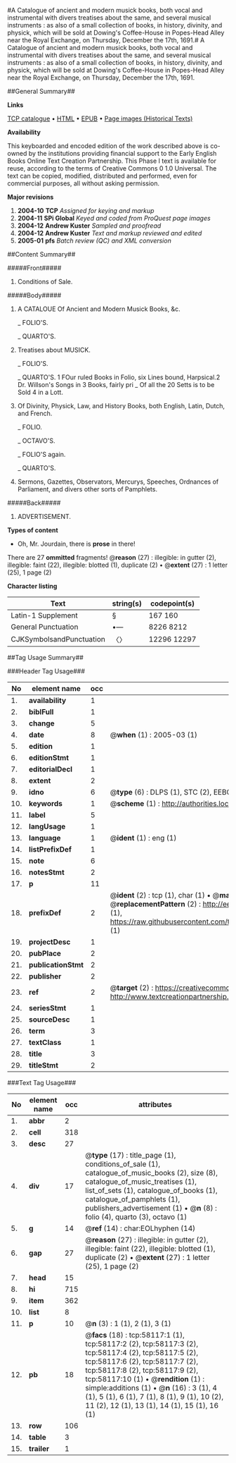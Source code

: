 #A Catalogue of ancient and modern musick books, both vocal and instrumental with divers treatises about the same, and several musical instruments : as also of a small collection of books, in history, divinity, and physick, which will be sold at Dowing's Coffee-House in Popes-Head Alley near the Royal Exchange, on Thursday, December the 17th, 1691.#
A Catalogue of ancient and modern musick books, both vocal and instrumental with divers treatises about the same, and several musical instruments : as also of a small collection of books, in history, divinity, and physick, which will be sold at Dowing's Coffee-House in Popes-Head Alley near the Royal Exchange, on Thursday, December the 17th, 1691.

##General Summary##

**Links**

[TCP catalogue](http://www.ota.ox.ac.uk/tcp/)  • 
[HTML](http://tei.it.ox.ac.uk/tcp/Texts-HTML/free/A31/A31255.html)  • 
[EPUB](http://tei.it.ox.ac.uk/tcp/Texts-EPUB/free/A31/A31255.epub) • 
[Page images (Historical Texts)](https://data.historicaltexts.jisc.ac.uk/view?pubId=eebo-12267838e&pageId=eebo-12267838e-58117-1)

**Availability**

This keyboarded and encoded edition of the
	       work described above is co-owned by the institutions
	       providing financial support to the Early English Books
	       Online Text Creation Partnership. This Phase I text is
	       available for reuse, according to the terms of Creative
	       Commons 0 1.0 Universal. The text can be copied,
	       modified, distributed and performed, even for
	       commercial purposes, all without asking permission.

**Major revisions**

1. __2004-10__ __TCP__ *Assigned for keying and markup*
1. __2004-11__ __SPi Global__ *Keyed and coded from ProQuest page images*
1. __2004-12__ __Andrew Kuster__ *Sampled and proofread*
1. __2004-12__ __Andrew Kuster__ *Text and markup reviewed and edited*
1. __2005-01__ __pfs__ *Batch review (QC) and XML conversion*

##Content Summary##

#####Front#####

1. Conditions of Sale.

#####Body#####

1. A CATALOUE Of Ancient and Modern Musick Books, &c.

    _ FOLIO'S.

    _ QUARTO'S.

1. Treatises about MUSICK.

    _ FOLIO'S.

    _ QUARTO'S.
1 FOur ruled Books in Folio, six Lines bound, Harpsical.2 Dr. Willson's Songs in 3 Books, fairly pri
    _ Of all the 20 Setts is to be Sold 4 in a Lott.

1. Of Divinity, Physick, Law, and History Books, both English, Latin, Dutch, and French.

    _ FOLIO.

    _ OCTAVO'S.

    _ FOLIO'S again.

    _ QUARTO'S.

1. Sermons, Gazettes, Observators, Mercurys, Speeches, Ordnances of Parliament, and divers other sorts of Pamphlets.

#####Back#####

1. ADVERTISEMENT.

**Types of content**

  * Oh, Mr. Jourdain, there is **prose** in there!

There are 27 **ommitted** fragments! 
 @__reason__ (27) : illegible: in gutter (2), illegible: faint (22), illegible: blotted (1), duplicate (2)  •  @__extent__ (27) : 1 letter (25), 1 page (2)

**Character listing**


|Text|string(s)|codepoint(s)|
|---|---|---|
|Latin-1 Supplement|§ |167 160|
|General Punctuation|•—|8226 8212|
|CJKSymbolsandPunctuation|〈〉|12296 12297|

##Tag Usage Summary##

###Header Tag Usage###

|No|element name|occ|attributes|
|---|---|---|---|
|1.|__availability__|1||
|2.|__biblFull__|1||
|3.|__change__|5||
|4.|__date__|8| @__when__ (1) : 2005-03 (1)|
|5.|__edition__|1||
|6.|__editionStmt__|1||
|7.|__editorialDecl__|1||
|8.|__extent__|2||
|9.|__idno__|6| @__type__ (6) : DLPS (1), STC (2), EEBO-CITATION (1), OCLC (1), VID (1)|
|10.|__keywords__|1| @__scheme__ (1) : http://authorities.loc.gov/ (1)|
|11.|__label__|5||
|12.|__langUsage__|1||
|13.|__language__|1| @__ident__ (1) : eng (1)|
|14.|__listPrefixDef__|1||
|15.|__note__|6||
|16.|__notesStmt__|2||
|17.|__p__|11||
|18.|__prefixDef__|2| @__ident__ (2) : tcp (1), char (1)  •  @__matchPattern__ (2) : ([0-9\-]+):([0-9IVX]+) (1), (.+) (1)  •  @__replacementPattern__ (2) : http://eebo.chadwyck.com/downloadtiff?vid=$1&page=$2 (1), https://raw.githubusercontent.com/textcreationpartnership/Texts/master/tcpchars.xml#$1 (1)|
|19.|__projectDesc__|1||
|20.|__pubPlace__|2||
|21.|__publicationStmt__|2||
|22.|__publisher__|2||
|23.|__ref__|2| @__target__ (2) : https://creativecommons.org/publicdomain/zero/1.0/ (1), http://www.textcreationpartnership.org/docs/. (1)|
|24.|__seriesStmt__|1||
|25.|__sourceDesc__|1||
|26.|__term__|3||
|27.|__textClass__|1||
|28.|__title__|3||
|29.|__titleStmt__|2||


###Text Tag Usage###

|No|element name|occ|attributes|
|---|---|---|---|
|1.|__abbr__|2||
|2.|__cell__|318||
|3.|__desc__|27||
|4.|__div__|17| @__type__ (17) : title_page (1), conditions_of_sale (1), catalogue_of_music_books (2), size (8), catalogue_of_music_treatises (1), list_of_sets (1), catalogue_of_books (1), catalogue_of_pamphlets (1), publishers_advertisement (1)  •  @__n__ (8) : folio (4), quarto (3), octavo (1)|
|5.|__g__|14| @__ref__ (14) : char:EOLhyphen (14)|
|6.|__gap__|27| @__reason__ (27) : illegible: in gutter (2), illegible: faint (22), illegible: blotted (1), duplicate (2)  •  @__extent__ (27) : 1 letter (25), 1 page (2)|
|7.|__head__|15||
|8.|__hi__|715||
|9.|__item__|362||
|10.|__list__|8||
|11.|__p__|10| @__n__ (3) : 1 (1), 2 (1), 3 (1)|
|12.|__pb__|18| @__facs__ (18) : tcp:58117:1 (1), tcp:58117:2 (2), tcp:58117:3 (2), tcp:58117:4 (2), tcp:58117:5 (2), tcp:58117:6 (2), tcp:58117:7 (2), tcp:58117:8 (2), tcp:58117:9 (2), tcp:58117:10 (1)  •  @__rendition__ (1) : simple:additions (1)  •  @__n__ (16) : 3 (1), 4 (1), 5 (1), 6 (1), 7 (1), 8 (1), 9 (1), 10 (2), 11 (2), 12 (1), 13 (1), 14 (1), 15 (1), 16 (1)|
|13.|__row__|106||
|14.|__table__|3||
|15.|__trailer__|1||
